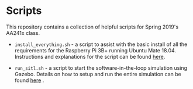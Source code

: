 # Scripts #

This repository contains a collection of helpful scripts for Spring 2019's AA241x class.

 - `install_everything.sh` - a script to assist with the basic install of all the requirements for the Raspberry Pi 3B+ running Ubuntu Mate 18.04.  Instructions and explanations for the script can be found [here](https://github.com/aa241x/scripts/blob/master/initial-install.md).

 - `run_sitl.sh` - a script to start the software-in-the-loop simulation using Gazebo.  Details on how to setup and run the entire simulation can be found [here](https://github.com/aa241x/scripts/blob/master/running-sitl.md) .